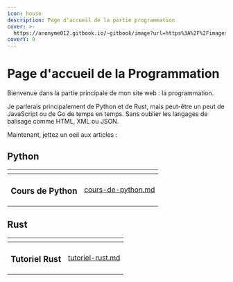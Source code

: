 ```yaml
---
icon: house
description: Page d'accueil de la partie programmation
cover: >-
  https://anonyme012.gitbook.io/~gitbook/image?url=https%3A%2F%2Fimages.unsplash.com%2Fphoto-1569396116180-7fe09fa16dd8%3Fcrop%3Dentropy%26cs%3Dsrgb%26fm%3Djpg%26ixid%3DM3wxOTcwMjR8MHwxfHNlYXJjaHw5fHxTb3VyY2UlMjBDb2RlfGVufDB8fHx8MTczNzIyNzUyNXww%26ixlib%3Drb-4.0.3%26q%3D85&width=1248&dpr=2&quality=100&sign=46b48f4&sv=2
coverY: 0
---
```


# Page d'accueil de la Programmation

Bienvenue dans la partie principale de mon site web : la programmation.

Je parlerais principalement de Python et de Rust, mais peut-être un peut de JavaScript ou de Go de temps en temps. Sans oublier les langages de balisage comme HTML, XML ou JSON.

Maintenant, jettez un oeil aux articles :

## Python

<table data-view="cards"><thead><tr><th></th><th data-type="content-ref"></th></tr></thead><tbody><tr><td><h3>Cours de Python</h3></td><td><a href="../programmation/cours-de-python.md">cours-de-python.md</a></td></tr></tbody></table>

## Rust

<table data-view="cards"><thead><tr><th></th><th data-type="content-ref"></th></tr></thead><tbody><tr><td><h3>Tutoriel Rust</h3></td><td><a href="../programmation/tutoriel-rust.md">tutoriel-rust.md</a></td></tr></tbody></table>
